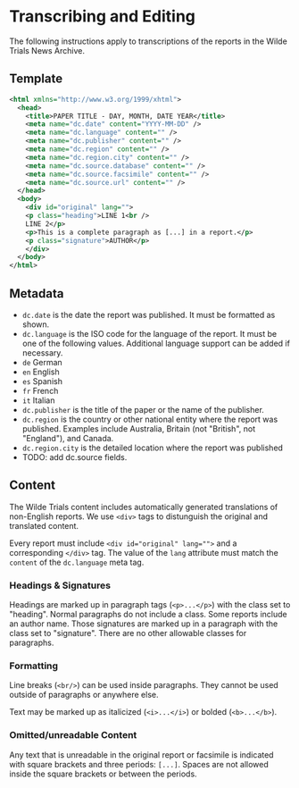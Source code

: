 
# Transcribing and Editing

The following instructions apply to transcriptions of the reports in the Wilde Trials News Archive.

## Template

```xml
<html xmlns="http://www.w3.org/1999/xhtml">
  <head>
    <title>PAPER TITLE - DAY, MONTH, DATE YEAR</title>
    <meta name="dc.date" content="YYYY-MM-DD" />
    <meta name="dc.language" content="" />
    <meta name="dc.publisher" content="" />
    <meta name="dc.region" content="" />
    <meta name="dc.region.city" content="" />
    <meta name="dc.source.database" content="" />
    <meta name="dc.source.facsimile" content="" />
    <meta name="dc.source.url" content="" />
  </head>
  <body>
    <div id="original" lang="">
    <p class="heading">LINE 1<br />
    LINE 2</p>
    <p>This is a complete paragraph as [...] in a report.</p>
    <p class="signature">AUTHOR</p>
    </div>
  </body>
</html>
```

## Metadata

* `dc.date` is the date the report was published. It must be formatted as shown.
* `dc.language` is the ISO code for the language of the report. It must be one of the following values. Additional language support can be added if necessary.
 * `de` German
 * `en` English
 * `es` Spanish
 * `fr` French
 * `it` Italian
* `dc.publisher` is the title of the paper or the name of the publisher.
* `dc.region` is the country or other national entity where the report was published. Examples include Australia, Britain (not "British", not "England"), and Canada.
* `dc.region.city` is the detailed location where the report was published
* TODO: add dc.source fields.

## Content

The Wilde Trials content includes automatically generated translations of non-English reports. We use `<div>` tags to distunguish the original and translated content.

Every report must include `<div id="original" lang="">` and a corresponding `</div>` tag. The value of the `lang` attribute must match the `content` of the `dc.language` meta tag.

### Headings & Signatures

Headings are marked up in paragraph tags (`<p>...</p>`) with the class set to "heading". Normal paragraphs do not include a class. Some reports include an author name. Those signatures are marked up in a paragraph with the class set to "signature". There are no other allowable classes for paragraphs.

### Formatting

Line breaks (`<br/>`) can be used inside paragraphs. They cannot be used outside of paragraphs or anywhere else.

Text may be marked up as italicized (`<i>...</i>`) or bolded (`<b>...</b>`).

### Omitted/unreadable Content

Any text that is unreadable in the original report or facsimile is indicated with square brackets and three periods: `[...]`. Spaces are not allowed inside the square brackets or between the periods.
